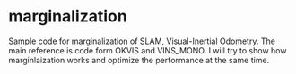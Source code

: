 # marginalization
Sample code for marginalization of SLAM, Visual-Inertial Odometry.
The main reference is code form OKVIS and VINS_MONO. 
I will try to show how marginlaization works and  optimize the performance at the same time. 
